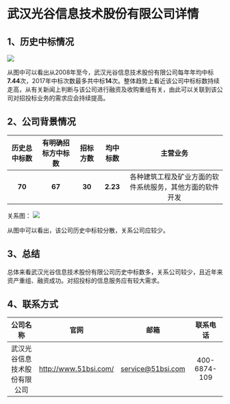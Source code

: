 # 武汉光谷信息技术股份有限公司详情

## 1、历史中标情况

![][pic_1]

从图中可以看出从2008年至今，武汉光谷信息技术股份有限公司每年年均中标**7.44**次，2017年中标次数最多共中标**14**次。整体趋势上看近该公司中标标数持续走高，从有关新闻上判断与该公司进行融资及收购重组有关，由此可以关联到该公司对招投标业务的需求应会持续提高。

## 2、公司背景情况

|历史总中标数|有明确招标方中标数|招标方数|均中标数|主营业务|
|:-:|:-:|:-:|:-:|:-:|
|**70**|**67**|**30**|**2.23**|各种建筑工程及矿业方面的软件系统服务，其他方面的软件开发|

关系图：
![][pic_2]

从图中可以看出，该公司历史中标较分散，关系公司应较少。

## 3、总结

总体来看武汉光谷信息技术股份有限公司历史中标数多，关系公司较少，且近年来资产重组、融资成功。对招投标的信息服务应有较大需求。

## 4、联系方式

|公司名称|官网|邮箱|联系电话|
|:-:|:-:|:-:|:-:|
|武汉光谷信息技术股份有限公司|http://www.51bsi.com/|service@51bsi.com|400-6874-109|

[pic_1]:https://github.com/miracle127/ShuZhongReport/blob/master/picture/shuzhong/bar_3.png
[pic_2]:https://github.com/miracle127/ShuZhongReport/blob/master/picture/shuzhong/relation_3.png
